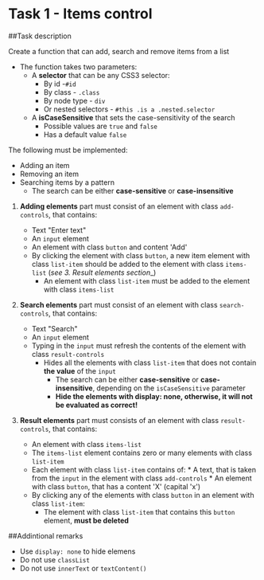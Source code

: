 # Task 1 - Items control

##Task description

Create a function that can add, search and remove items from a list

*   The function takes two parameters:
    *   A **selector** that can be any CSS3 selector: 
        *   By id -`#id`
        *   By class - `.class`
        *   By node type - `div`
        *   Or nested selectors - `#this .is a .nested.selector`
    *   A **isCaseSensitive** that sets the case-sensitivity of the search
        *   Possible values are `true` and `false`
        *   Has a default value `false`

The following must be implemented:

*   Adding an item
*   Removing an item
*   Searching items by a pattern
    *   The search can be either **case-sensitive** or **case-insensitive**

1.  **Adding elements** part must consist of an element with class `add-controls`, that contains:    
    *   Text "Enter text"
    *   An `input` element
    *   An element with class `button` and content 'Add'
    *   By clicking the element with class `button`, a new item element with class `list-item` should be added to the element with class `items-list` (_see 3. Result elements section__)        
        *   An element with class `list-item` must be added to the element with class `items-list`          

2. **Search elements** part must consist of an element with class `search-controls`, that contains:
    *   Text "Search"
    *   An `input` element
    *   Typing in the `input` must refresh the contents of the element with class `result-controls`
        *   Hides all the elements with class `list-item` that does not contain **the value** of the `input`
            *   The search can be either **case-sensitive** or **case-insensitive**, depending on the `isCaseSensitive` parameter
            *   **Hide the elements with display: none, otherwise, it will not be evaluated as correct!**
3. **Result elements** part must consists of an element with class `result-controls`, that contains:
    *   An element with class `items-list`
    *   The `items-list` element contains zero or many elements with class `list-item`
    *   Each element with class `list-item` contains of:
            *   A text, that is taken from the `input` in the element with class `add-controls`
            *   An element with class `button`, that has a content 'X' (capital 'x')
    *   By clicking any of the elements with class `button` in an element with class `list-item`:
        *   The element with class `list-item` that contains this `button` element, **must be deleted**

##Addintional remarks
*   Use `display: none` to hide elemens
*   Do not use `classList`
*   Do not use `innerText` or `textContent()`
